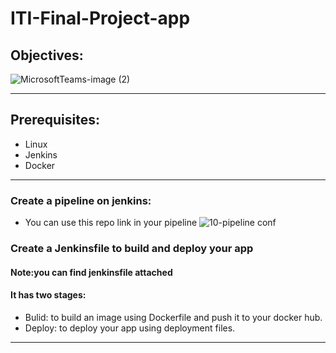 # ITI-Final-Project-app
## Objectives:
![MicrosoftTeams-image (2)](https://user-images.githubusercontent.com/118521640/221285937-bfb0a6e6-15fb-4a67-9e88-a64255f629aa.png)
___________________________________________________________________________________________________________________________________

## Prerequisites:
- Linux
- Jenkins
- Docker
___________________________________________________________________________________________________________________________________
### Create a pipeline on jenkins:
- You can use this repo link in your pipeline
![10-pipeline conf](https://user-images.githubusercontent.com/118521640/221288514-0a9e6574-060a-44c8-9a47-b7c486b15967.png)

### Create a Jenkinsfile to build and deploy your app
#### Note:you can find jenkinsfile attached
#### It has two stages:
- Bulid: to build an image using Dockerfile and push it to your docker hub.
- Deploy: to deploy your app using deployment files.

__________________________________________________________________________________________________________________________________
